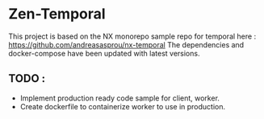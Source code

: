 # Zen-Temporal

This project is based on the NX monorepo sample repo for temporal here : https://github.com/andreasasprou/nx-temporal
The dependencies and docker-compose have been updated with latest versions. 

## TODO : 

- Implement production ready code sample for client, worker.
- Create dockerfile to containerize worker to use in production. 


